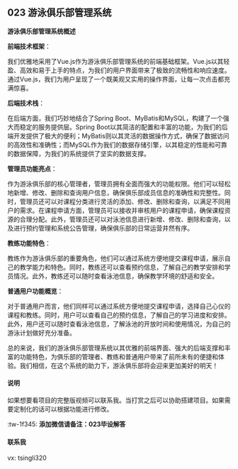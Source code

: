 ## 023 游泳俱乐部管理系统
**游泳俱乐部管理系统概述**

**前端技术框架**：

我们优雅地采用了Vue.js作为游泳俱乐部管理系统的前端基础框架。Vue.js以其轻盈、高效和易于上手的特点，为我们的用户界面带来了极致的流畅性和响应速度。通过Vue.js，我们为用户呈现了一个既美观又实用的操作界面，让每一次点击都充满惊喜。

**后端技术栈**：

在后端方面，我们巧妙地结合了Spring Boot、MyBatis和MySQL，构建了一个强大而稳定的服务提供层。Spring Boot以其简洁的配置和丰富的功能，为我们的后端开发提供了极大的便利；MyBatis则以其灵活的数据操作方式，确保了数据访问的高效性和准确性；而MySQL作为我们的数据存储引擎，以其稳定的性能和可靠的数据保障，为我们的系统提供了坚实的数据支撑。

**管理员功能亮点**：

作为游泳俱乐部的核心管理者，管理员拥有全面而强大的功能权限。他们可以轻松地新增、修改、删除和查询用户信息，确保俱乐部成员信息的准确性和完整性。同时，管理员还可以对课程分类进行灵活的添加、修改、删除和查询，以满足不同用户的需求。在课程申请方面，管理员可以接收并审核用户的课程申请，确保课程资源的合理分配。此外，管理员还可以对泳池信息进行新增、修改、删除和查询，以及进行预约管理和系统公告管理，确保俱乐部的日常运营井然有序。

**教练功能特色**：

教练作为游泳俱乐部的重要角色，他们可以通过系统方便地提交课程申请，展示自己的教学能力和特色。同时，教练还可以查看预约信息，了解自己的教学安排和学员情况。此外，教练还可以随时查看泳池信息，确保教学环境的舒适和安全。

**普通用户功能概览**：

对于普通用户而言，他们同样可以通过系统方便地提交课程申请，选择自己心仪的课程和教练。同时，用户可以查看自己的预约信息，了解自己的学习进度和安排。此外，用户还可以随时查看泳池信息，了解泳池的开放时间和使用情况，为自己的游泳计划做好充分准备。

总的来说，我们的游泳俱乐部管理系统以其优雅的前端界面、强大的后端支撑和丰富的功能特色，为俱乐部的管理者、教练和普通用户带来了前所未有的便捷和体验。我们相信，在这个系统的助力下，游泳俱乐部将会迎来更加美好的明天！
#### 说明
如果想要看项目的完整版视频可以联系我。当打赏之后可以协助搭建项目。如果需要定制化的话可以根据功能进行修改。

:tw-1f345: **添加微信请备注：023毕设解答** 

#### 联系我
vx: tsingli320
